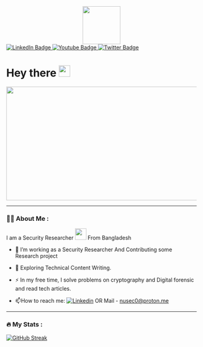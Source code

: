 <div id="header" align="center">
  <img src="https://media2.giphy.com/media/3kPDmoWdBpQPNhCnUG/giphy.gif?cid=6c09b9522c434f6ba1f6299425ddca03c2ee1c9decac57d2&rid=giphy.gif" width="100"/>
</div>

<div id="badges">
  <a href="https://www.linkedin.com/in/rafiqnur">
    <img src="https://img.shields.io/badge/LinkedIn-blue?style=for-the-badge&logo=linkedin&logoColor=white" alt="LinkedIn Badge"/>
  </a>
  <a href="https://youtube.com/@nusec">
    <img src="https://img.shields.io/badge/YouTube-red?style=for-the-badge&logo=youtube&logoColor=white" alt="Youtube Badge"/>
  </a>
  <a href="https://twitter.com/0xnusec?t=QItPegep1Wx7qC1JY95v4A&s=09">
    <img src="https://img.shields.io/badge/Twitter-blue?style=for-the-badge&logo=twitter&logoColor=white" alt="Twitter Badge"/>
  </a>
</div>
<img src="https://komarev.com/ghpvc/?username=rafiqnur007&style=flat-square&color=blue" alt=""/>

<h1>
  Hey there
  <img src="https://media.giphy.com/media/hvRJCLFzcasrR4ia7z/giphy.gif" width="30px"/>
</h1>

<div align="center">
  <img src="https://media0.giphy.com/media/p4NLw3I4U0idi/giphy.webp?cid=6c09b9526b0900eb794fd0064c18090dc21482a19972c54d&rid=giphy" width="600" height="300"/>
</div>

---

### :woman_technologist: About Me :

I am a Security Researcher <img src="https://media.giphy.com/media/WUlplcMpOCEmTGBtBW/giphy.gif" width="30"> From Bangladesh 

- :telescope: I’m working as a Security Researcher And Contributing some Research project 

- :seedling: Exploring Technical Content Writing.

- :zap: In my free time, I solve problems on cryptography and Digital  forensic  and read tech articles.

- :mailbox:How to reach me: [![Linkedin](<img src="https://img.shields.io/badge/LinkedIn-blue?style=for-the-badge&logo=linkedin&logoColor=white>)](https://www.linkedin.com/in/rafiqnur)
OR Mail - nusec0@proton.me
 
---

### :fire: My Stats :
[![GitHub Streak](http://github-readme-streak-stats.herokuapp.com?user=rafiqnur007&theme=dark&background=000000)](https://git.io/streak-stats)






